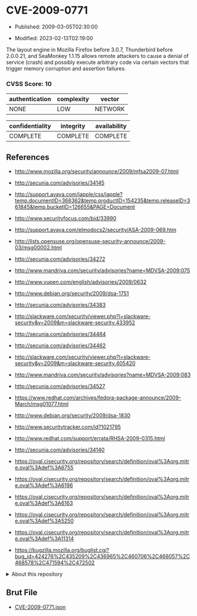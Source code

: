 # CVE-2009-0771

- Published: 2009-03-05T02:30:00

- Modified: 2023-02-13T02:19:00

The layout engine in Mozilla Firefox before 3.0.7, Thunderbird before 2.0.0.21, and SeaMonkey 1.1.15 allows remote attackers to cause a denial of service (crash) and possibly execute arbitrary code via certain vectors that trigger memory corruption and assertion failures.

### CVSS Score: **10**

| authentication | complexity | vector |
| --- | --- | --- |
| NONE | LOW | NETWORK |

| confidentiality | integrity | availability |
| --- | --- | --- |
| COMPLETE | COMPLETE | COMPLETE |

## References

* http://www.mozilla.org/security/announce/2009/mfsa2009-07.html

* http://secunia.com/advisories/34145

* http://support.avaya.com/japple/css/japple?temp.documentID=366362&temp.productID=154235&temp.releaseID=361845&temp.bucketID=126655&PAGE=Document

* http://www.securityfocus.com/bid/33990

* http://support.avaya.com/elmodocs2/security/ASA-2009-069.htm

* http://lists.opensuse.org/opensuse-security-announce/2009-03/msg00002.html

* http://secunia.com/advisories/34272

* http://www.mandriva.com/security/advisories?name=MDVSA-2009:075

* http://www.vupen.com/english/advisories/2009/0632

* http://www.debian.org/security/2009/dsa-1751

* http://secunia.com/advisories/34383

* http://slackware.com/security/viewer.php?l=slackware-security&y=2009&m=slackware-security.433952

* http://secunia.com/advisories/34464

* http://secunia.com/advisories/34462

* http://slackware.com/security/viewer.php?l=slackware-security&y=2009&m=slackware-security.405420

* http://www.mandriva.com/security/advisories?name=MDVSA-2009:083

* http://secunia.com/advisories/34527

* https://www.redhat.com/archives/fedora-package-announce/2009-March/msg01077.html

* http://www.debian.org/security/2009/dsa-1830

* http://www.securitytracker.com/id?1021795

* http://www.redhat.com/support/errata/RHSA-2009-0315.html

* http://secunia.com/advisories/34140

* https://oval.cisecurity.org/repository/search/definition/oval%3Aorg.mitre.oval%3Adef%3A6755

* https://oval.cisecurity.org/repository/search/definition/oval%3Aorg.mitre.oval%3Adef%3A6196

* https://oval.cisecurity.org/repository/search/definition/oval%3Aorg.mitre.oval%3Adef%3A6163

* https://oval.cisecurity.org/repository/search/definition/oval%3Aorg.mitre.oval%3Adef%3A5250

* https://oval.cisecurity.org/repository/search/definition/oval%3Aorg.mitre.oval%3Adef%3A11314

* https://bugzilla.mozilla.org/buglist.cgi?bug_id=424276%2C435209%2C436965%2C460706%2C466057%2C468578%2C471594%2C472502

<details>
<summary>About this repository</summary> 

  This repository is part of the project [Live Hack CVE](https://github.com/Live-Hack-CVE). Main website can be found [www.live-hack.org](https://www.live-hack.org) 
  
  Made by [Sn0wAlice](https://github.com/Sn0wAlice) for the people that care about security and need to have a feed of the latest CVEs. Hope you enjoy it, don't forget to star the repo and follow me on [Twitter](https://twitter.com/Sn0wAlice) and [Github](https://github.com/Sn0wAlice). And that is my [personnal website](https://www.alice-snow.me/)

  - [Home Page](https://github.com/Live-Hack-CVE)
  - [Framework](https://github.com/Live-Hack-CVE/cve-framework)
  - [CVE database](https://github.com/Live-Hack-CVE/full_database)
  - [Changelog](https://github.com/Live-Hack-CVE/Changelog)
</details>

## Brut File

* [CVE-2009-0771.json](https://raw.githubusercontent.com/Live-Hack-CVE/full_database/main/cves/2009/CVE-2009-0771.json)

